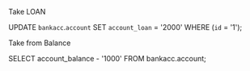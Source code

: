 
Take LOAN

UPDATE `bankacc`.`account` SET `account_loan` = '2000' WHERE (`id` = '1');


Take from Balance

SELECT  account_balance - '1000' FROM bankacc.account;

